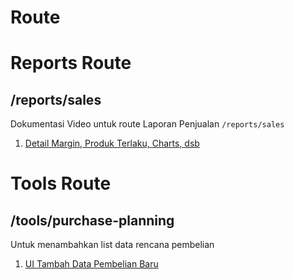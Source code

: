 # Route

# Reports Route
## /reports/sales
Dokumentasi Video untuk route Laporan Penjualan `/reports/sales`
1. [Detail Margin, Produk Terlaku, Charts, dsb](https://youtu.be/YSFuJQ-K-og)

# Tools Route
## /tools/purchase-planning
Untuk menambahkan list data rencana pembelian
1. [UI Tambah Data Pembelian Baru](https://youtu.be/QCpZtEZmII8)